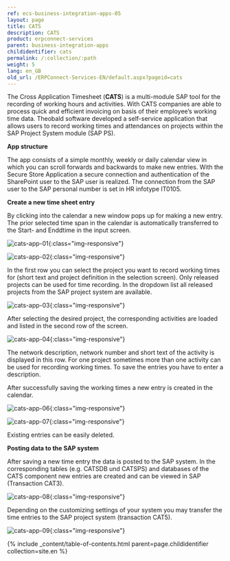 ```yaml
---
ref: ecs-business-integration-apps-05
layout: page
title: CATS
description: CATS
product: erpconnect-services
parent: business-integration-apps
childidentifier: cats
permalink: /:collection/:path
weight: 5
lang: en_GB
old_url: /ERPConnect-Services-EN/default.aspx?pageid=cats
---
```


The Cross Application Timesheet (**CATS**) is a multi-module SAP tool for the recording of working hours and activities. With CATS companies are able to process quick and efficient invoicing on basis of their employee’s working time data. 
Theobald software developed a self-service application that allows users to record working times and attendances on projects within the SAP Project System module (SAP PS).


**App structure**

The app consists of a simple monthly, weekly or daily calendar view in which you can scroll forwards and backwards to make new entries. 
With the Secure Store Application a secure connection and authentication of the SharePoint user to the SAP user is realized. The connection from the SAP user to the SAP personal number is set in HR infotype IT0105. 

**Create a new time sheet entry**

By clicking into the calendar a new window pops up for making a new entry. The prior selected time span in the calendar is automatically transferred to the Start- and Enddtime in the input screen.  


![cats-app-01](/img/content/cats-app-01.png){:class="img-responsive"}

![cats-app-02](/img/content/cats-app-02.png){:class="img-responsive"}
 

In the first row you can select the project you want to record working times for (short text and project definition in the selection screen). Only released projects can be used for time recording. In the dropdown list all released projects from the SAP project system are available. 

![cats-app-03](/img/content/cats-app-03.png){:class="img-responsive"}



After selecting the desired project, the corresponding activities are loaded and listed in the second row of the screen.

![cats-app-04](/img/content/cats-app-04.png){:class="img-responsive"}


The network description, network number and short text of the activity is displayed in this row. For one project sometimes more than one activity can be used for recording working times. To save the entries you have to enter a description. 

After successfully saving the working times a new entry is created in the calendar. 


![cats-app-06](/img/content/cats-app-06.png){:class="img-responsive"}

![cats-app-07](/img/content/cats-app-07.png){:class="img-responsive"}
 
Existing entries can be easily deleted. 

**Posting data to the SAP system**

After saving a new time entry the data is posted to the SAP system. In the corresponding tables (e.g. CATSDB und CATSPS) and databases of the CATS component new entries are created and can be viewed in SAP (Transaction CAT3).   

 
![cats-app-08](/img/content/cats-app-08.png){:class="img-responsive"}

Depending on the customizing settings of your system you may transfer the time entries to the SAP project system (transaction CAT5). 

![cats-app-09](/img/content/cats-app-09.png){:class="img-responsive"}


{% include _content/table-of-contents.html parent=page.childidentifier collection=site.en %}
